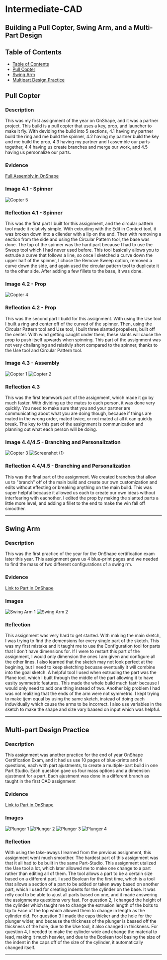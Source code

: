 # Intermediate-CAD

Building a Pull Copter, Swing Arm, and a Multi-Part Design
---
## Table of Contents
* [Table of Contents](#Table-of-Contents)
* [Pull Copter](#Pull-Copter)
* [Swing Arm](#Swing-Arm)
* [Multipart Design Practice](#Multi-part-Design-Practice)


## Pull Copter

### Description

This was my first assignment of the year on OnShape, and it was a partner project. This build is a pull copter that uses a key, prop, and launcher to make it fly. With deviding the build into 5 sections, 4.1 having my partner build the ring and me build the spinner, 4.2 having my partner build the key and me build the prop, 4.3 having my partner and I assemble our parts together, 4.4 having us create branches and merge our work, and 4.5 having us personalize our parts.

### Evidence
[Full Assembly in OnShape](https://cvilleschools.onshape.com/documents/0d70f655203ca304cb3c5b7d/w/f55603f962f6fc74f5548a68/e/41d730c570a8d75fce9f51b6)

### Image 4.1 - Spinner

![Copter 5](https://user-images.githubusercontent.com/71406905/197861612-819cc66c-e8c6-47a0-a609-978756576802.jpg)

### Reflection 4.1 - Spinner

This was the first part I built for this assignment, and the circular pattern tool made it relativly simple. With extruding with the Edit in Context tool, it was broken down into a cilender with a lip on the end. Then with removing a section from the side and using the Circular Pattern tool, the base was done. The top of the spinner was the hard part because I had to use the Sweep tool which I had never used before. This tool basically allows you to extrude a curve that follows a line, so once I sketched a curve down the upper half of the spinner, I chose the Remove Sweep option, removed a curve down the side, and again used the circular pattern tool to duplicate it to the other side. After adding a few fillets to the base, it was done.
 
### Image 4.2 - Prop

![Copter 4](https://user-images.githubusercontent.com/71406905/197861645-db8c1a7a-27f6-4ca5-939e-c8c8e4b239a1.jpg)

### Reflection 4.2 - Prop
 
This was the second part I build for this assignment. With using the Use tool I built a ring and center off of the curved of the spinner. Then, using the Circular Pattern tool and Use tool, I built three slanted propellers, built off the center. With wind getting caught under them, these slants will cause the prop to push itself upwards when spinning. This part of the assignment was not very challanging and relativly short compared to the spinner, thanks to the Use tool and Circular Pattern tool.
 
### Image 4.3 - Assembly

![Copter 1](https://user-images.githubusercontent.com/71406905/197861139-796f95c7-0dd6-433c-9c8e-65d1553134dc.jpg)
![Copter 2](https://user-images.githubusercontent.com/71406905/197861162-488d2be7-ad4d-4671-b137-e4db17ae958b.jpg)

### Reflection 4.3
 
This was the first teamwork part of the assignment, which made it go by much faster. With dividing up the mates to each person, it was done very quickly. You need to make sure that you and your partner are communicating about what you are doing though, because if things are mated in the wrong order, mated twice, or not mated at all it can quickly break. The key to this part of the assignment is communication and planning out what each person will be doing.

### Image 4.4/4.5 - Branching and Personalization

![Copter 3](https://user-images.githubusercontent.com/71406905/197861358-d0582da9-445a-4b08-9473-6bd004bf5d29.jpg)
![Screenshot (1)](https://user-images.githubusercontent.com/71406905/197853928-df63e89e-5904-450d-a38c-01b9f83e603f.png)


### Reflection 4.4/4.5 - Branching and Personalization
 
This was the final part of the assignment. We created branches that allow us to "branch" off of the main build and create our own customization and edits without effecting or breaking anything on the main build. This was super helpful because it allowed us each to create our own ideas without interfearing with eachother. I edited the prop by making the slanted parts a little more level, and adding a fillet to the end to make the win fall off smoother.

---


## Swing Arm

### Description

This was the first practice of the year for the OnShape certification exam later this year. This assignment gave us 4 blue-print pages and we needed to find the mass of two different configurations of a swing rm.

### Evidence

[Link to Part in OnShape](https://cvilleschools.onshape.com/documents/fff982c7e003a11dc311a17a/w/fa6f19a762e7ddfe8c35312f/e/2f94c34e66b339f521a84638?renderMode=0&uiState=63582c4ab408f856e484f4e7)

### Images

![Swing Arm 1](https://user-images.githubusercontent.com/71406905/197860762-338aa706-5ec6-46d1-b78c-d036feb34aa5.jpg)
![Swing Arm 2](https://user-images.githubusercontent.com/71406905/197860784-89f6cf0b-dace-4e47-a7b1-b6711758618c.jpg)

### Reflection

This assignment was very hard to get started. With making the main sketch, I was trying to find the demensions for every single part of the sketch. This was my first mistake and it taught me to use the Configuration tool for parts that I don't have dimensions for. If I were to restart this part of the assignment, I would only dimension the ones I am given and configure all the other lines. I also learned that the sketch may not look perfect at the begining, but I need to keep sketching becusae eventually it will combine into the goal sketch. A helpful tool I used when extruding the part was the Plane tool, which I built through the middle of the part allowing it to have easity symmetric features. This made the whole build much fastr because I would only need to add one thing instead of two. Another big problem I had was not realizing that the ends of the arm were not symmetric. I kept trying to make tjem equal by using the same sketch, instead of doing each induvidually which cause the arms to be incorrect. I also use variables in the sketch to make the shape and size vary baased on input which was helpful.

---


## Multi-part Design Practice

### Description

This assignment was another practice for the end of year OnShape Certification Exam, and it had us use 10 pages of blue-prints and 4 questions, each with part ajustments, to create a multiple-part build in one Part Studio. Each question gave us four mass options and a dimension ajustment for a part. Each ajustment was done in a different branch as taught in the first CAD assignment

### Evidence

[Link to Part in OnShape](https://cvilleschools.onshape.com/documents/a0370c0732f626d8c977acf1/w/d03c6b219245fb81fd80b9d3/e/f71e5301c2587dd9a25ed6b2?renderMode=0&uiState=63582d016623e845d4f368f0)

### Images

![Plunger 1](https://user-images.githubusercontent.com/71406905/197859593-41dea33e-6357-4d4d-ac6c-f15c2df2344d.jpg)
![Plunger 2](https://user-images.githubusercontent.com/71406905/197859610-52d8a9c2-2b43-413c-9c59-7afbcccbf3ab.jpg)
![Plunger 3](https://user-images.githubusercontent.com/71406905/197859621-cbdd9bae-8967-49b4-a770-cbed27f9d11c.jpg)
![Plunger 4](https://user-images.githubusercontent.com/71406905/197862633-48378f01-cfdf-4f0d-a9b6-a925592044ba.jpg)

### Reflection

With using the take-aways I learned from the previous assignment, this assignment went much smoother. The hardest part of this assignment was that it all had to be built in the same Part-Studio. This assignment utalized the Use tool a lot, which later allowed me to make one change to a part rather than editing all of them. The tool allows a part to be a certain size based on a different part. I used Boolean for the first time, which is a tool that allows a section of a part to be added or taken away based on another part, which I used for creating indents for the cylinder on the base. It was relly cool to be able to ajust all parts based on one, and it made answering the assignments questions very fast. For question 2, I changed the height of the cylinder which taught me to change the extrusion length of the bolts to Up to Face of the top which allowed them to change in length as the cylinder did. For question 3 I made the caps thicker and the hole for the plunger wider, and because the thickness of the plunger is bassed off the thickness of the hole, due to the Use tool, it also changed in thickness. For question 4, I needed to make the cylinder wide and change the material to lead, making it much heavier, and due to the Boolean tool basing the size of the indent in the caps off of the size of the cylinder, it automatically changed itself.

---
